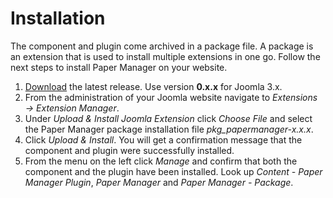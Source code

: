 # Installation

The component and plugin come archived in a package file. A package is an extension that is used to install multiple extensions in one go. Follow the next steps to install Paper Manager on your website.

1. [Download](https://github.com/papermanager/papermanager/releases) the latest release. Use version **0.x.x** for Joomla 3.x.
2. From the administration of your Joomla website navigate to *Extensions &#8594; Extension Manager*.
3. Under *Upload & Install Joomla Extension* click *Choose File* and select the Paper Manager package installation file *pkg_papermanager-x.x.x*.
4. Click *Upload & Install*. You will get a confirmation message that the component and plugin were successfully installed.
5. From the menu on the left click *Manage* and confirm that both the component and the plugin have been installed. Look up *Content - Paper Manager Plugin*, *Paper Manager* and *Paper Manager - Package*.
